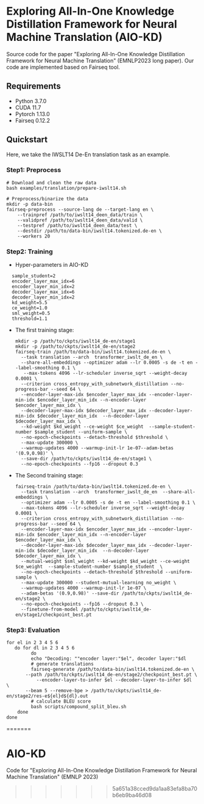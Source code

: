 # Exploring All-In-One Knowledge Distillation Framework for Neural Machine Translation (AIO-KD)

Source code for the paper "Exploring All-In-One Knowledge Distillation Framework for Neural Machine Translation" (EMNLP2023 long paper). Our code are implemented based on Fairseq tool.

## Requirements

- Python 3.7.0
- CUDA 11.7
- Pytorch 1.13.0
- Fairseq 0.12.2

## Quickstart

Here, we take the IWSLT14 De-En translation task  as an example.

### Step1: Preprocess

```
# Download and clean the raw data
bash examples/translation/prepare-iwslt14.sh

# Preprocess/binarize the data
mkdir -p data-bin
fairseq-preprocess --source-lang de --target-lang en \
    --trainpref /path/to/iwslt14_deen_data/train \
    --validpref /path/to/iwslt14_deen_data/valid \
    --testpref /path/to/iwslt14_deen_data/test \
    --destdir /path/to/data-bin/iwslt14.tokenized.de-en \
    --workers 20
```

### Step2: Training
- Hyper-parameters in AIO-KD
```
  sample_student=2
  encoder_layer_max_idx=6
  encoder_layer_min_idx=2
  decoder_layer_max_idx=6
  decoder_layer_min_idx=2
  kd_weight=5.5
  ce_weight=1.0
  sml_weight=0.5
  threshold=1.1
  ```
- The first training stage:
  ```
  mkdir -p /path/to/ckpts/iwslt14_de-en/stage1
  mkdir -p /path/to/ckpts/iwslt14_de-en/stage2
  fairseq-train /path/to/data-bin/iwslt14.tokenized.de-en \
    --task translation --arch  transformer_iwslt_de_en \
    --share-all-embeddings --optimizer adam --lr 0.0005 -s de -t en --label-smoothing 0.1 \
     --max-tokens 4096 --lr-scheduler inverse_sqrt --weight-decay 0.0001 \
    --criterion cross_entropy_with_subnetwork_distillation --no-progress-bar --seed 64 \
    --encoder-layer-max-idx $encoder_layer_max_idx --encoder-layer-min-idx $encoder_layer_min_idx --n-encoder-layer $encoder_layer_max_idx \
    --decoder-layer-max-idx $decoder_layer_max_idx --decoder-layer-min-idx $decoder_layer_min_idx  --n-decoder-layer $decoder_layer_max_idx \
    --kd-weight $kd_weight --ce-weight $ce_weight  --sample-student-number $sample_student --uniform-sample \
    --no-epoch-checkpoints --detach-threshold $threshold \
    --max-update 300000 \
    --warmup-updates 4000 --warmup-init-lr 1e-07--adam-betas '(0.9,0.98)' \
    --save-dir /path/to/ckpts/iwslt14_de-en/stage1 \
    --no-epoch-checkpoints --fp16 --dropout 0.3
  ```
- The Second training stage:
  
  ```
  fairseq-train /path/to/data-bin/iwslt14.tokenized.de-en \
    --task translation --arch  transformer_iwslt_de_en  --share-all-embeddings \
    --optimizer adam --lr 0.0005 -s de -t en --label-smoothing 0.1 \
    --max-tokens 4096 --lr-scheduler inverse_sqrt --weight-decay 0.0001 \
    --criterion cross_entropy_with_subnetwork_distillation --no-progress-bar --seed 64 \
    --encoder-layer-max-idx $encoder_layer_max_idx --encoder-layer-min-idx $encoder_layer_min_idx --n-encoder-layer $encoder_layer_max_idx \
    --decoder-layer-max-idx $decoder_layer_max_idx --decoder-layer-min-idx $decoder_layer_min_idx  --n-decoder-layer $decoder_layer_max_idx \
    --mutual-weight $sml_weight --kd-weight $kd_weight --ce-weight $ce_weight  --sample-student-number $sample_student  \
    --no-epoch-checkpoints --detach-threshold $threshold --uniform-sample \
    --max-update 300000 --student-mutual-learning no_weight \
    --warmup-updates 4000 --warmup-init-lr 1e-07 \
    --adam-betas '(0.9,0.98)' --save-dir /path/to/ckpts/iwslt14_de-en/stage2 \
    --no-epoch-checkpoints --fp16 --dropout 0.3 \
    --finetune-from-model /path/to/ckpts/iwslt14_de-en/stage1/checkpoint_best.pt
  ```

### Step3: Evaluation

```
for el in 2 3 4 5 6
   do for dl in 2 3 4 5 6
         do
         echo "Decoding: ""encoder layer:"$el", decoder layer:"$dl
         # generate translations
         fairseq-generate /path/to/data-bin/iwslt14.tokenized.de-en \
	   --path /path/to/ckpts/iwslt14_de-en/stage2/checkpoint_best.pt \
           --encoder-layer-to-infer $el --decoder-layer-to-infer $dl  \
	   --beam 5 --remove-bpe > /path/to/ckpts/iwslt14_de-en/stage2/res-e${el}d${dl}.out
         # calculate BLEU score   
         bash scripts/compound_split_bleu.sh 
    done
done
```

=======
# AIO-KD
Code for "Exploring All-In-One Knowledge Distillation Framework for Neural Machine Translation" (EMNLP 2023)
>>>>>>> 5a651a38cced9da1aa83efa8ba70b6eb9ba46d08
